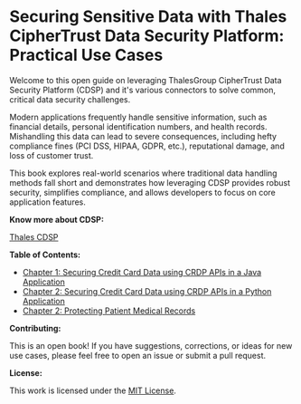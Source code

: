 # Securing Sensitive Data with Thales CipherTrust Data Security Platform: Practical Use Cases

Welcome to this open guide on leveraging ThalesGroup CipherTrust Data Security Platform (CDSP) and it's various connectors to solve common, critical data security challenges.

Modern applications frequently handle sensitive information, such as financial details, personal identification numbers, and health records. 
Mishandling this data can lead to severe consequences, including hefty compliance fines (PCI DSS, HIPAA, GDPR, etc.), reputational damage, and loss of customer trust.

This book explores real-world scenarios where traditional data handling methods fall short and demonstrates how leveraging CDSP provides robust security, simplifies compliance, and allows developers to focus on core application features.

**Know more about CDSP:**

[Thales CDSP](https://cpl.thalesgroup.com/encryption/data-security-platform)

**Table of Contents:**

* [Chapter 1: Securing Credit Card Data using CRDP APIs in a Java Application](../chapters/01-securing-credit-card-java-crdp.md)
* [Chapter 2: Securing Credit Card Data using CRDP APIs in a Python Application](../chapters/02-securing-credit-card-python-crdp.md)
* [Chapter 2: Protecting Patient Medical Records](../chapters/02-protecting-patient-records-java-crdp.md)

**Contributing:**

This is an open book! If you have suggestions, corrections, or ideas for new use cases, please feel free to open an issue or submit a pull request.

**License:**

This work is licensed under the [MIT License](./LICENSE.md).
